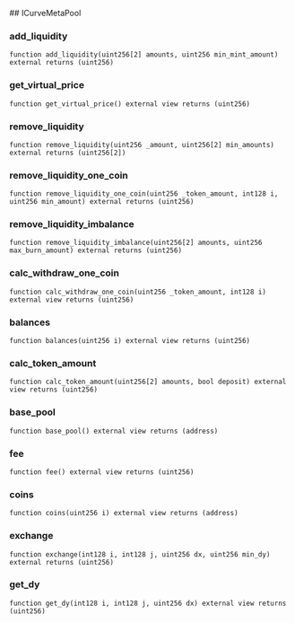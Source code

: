 ﻿﻿## ICurveMetaPool


### add_liquidity

```solidity
function add_liquidity(uint256[2] amounts, uint256 min_mint_amount) external returns (uint256)
```







### get_virtual_price

```solidity
function get_virtual_price() external view returns (uint256)
```







### remove_liquidity

```solidity
function remove_liquidity(uint256 _amount, uint256[2] min_amounts) external returns (uint256[2])
```







### remove_liquidity_one_coin

```solidity
function remove_liquidity_one_coin(uint256 _token_amount, int128 i, uint256 min_amount) external returns (uint256)
```







### remove_liquidity_imbalance

```solidity
function remove_liquidity_imbalance(uint256[2] amounts, uint256 max_burn_amount) external returns (uint256)
```







### calc_withdraw_one_coin

```solidity
function calc_withdraw_one_coin(uint256 _token_amount, int128 i) external view returns (uint256)
```







### balances

```solidity
function balances(uint256 i) external view returns (uint256)
```







### calc_token_amount

```solidity
function calc_token_amount(uint256[2] amounts, bool deposit) external view returns (uint256)
```







### base_pool

```solidity
function base_pool() external view returns (address)
```







### fee

```solidity
function fee() external view returns (uint256)
```







### coins

```solidity
function coins(uint256 i) external view returns (address)
```







### exchange

```solidity
function exchange(int128 i, int128 j, uint256 dx, uint256 min_dy) external returns (uint256)
```







### get_dy

```solidity
function get_dy(int128 i, int128 j, uint256 dx) external view returns (uint256)
```







